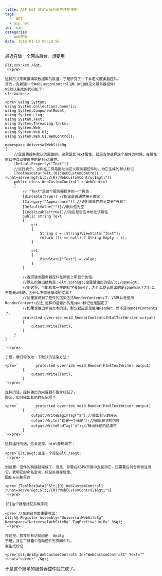```yaml
---
title: ASP.NET 自定义服务器控件的使用
tags:
  - .NET
  - asp.net
id: .nan
categories:
  - web开发
date: 2016-01-13 09:10:56
---
```


最近在做一个网站后台，想要用

    &lt;xxx:xxx /&gt;
    `</pre>

    这种形式来直接读取数据库的数据，于是研究了一下自定义服务器控件。
    首先，先新建一个WebCustomControl1类（WEB自定义服务器控件）
    VS默认生成的代码如下：
    <!--more-->

    <pre>`using System;
    using System.Collections.Generic;
    using System.ComponentModel;
    using System.Linq;
    using System.Text;
    using System.Threading.Tasks;
    using System.Web;
    using System.Web.UI;
    using System.Web.UI.WebControls;

    namespace UniversalWebSiteBg 
    {
        //是设置控件默认的属性的。这里是其Text属性。就是当你选择这个控件的时候，在属性窗口中自动被选中的是Text属性。
        [DefaultProperty("Text")] 
        //这行表示，当你在工具箱拖动自定义服务器控件时，为它生成的默认标记
        [ToolboxData("&lt;{0}:WebCustomControl1 runat=server&gt;&lt;/{0}:WebCustomControl1&gt;")]
        public class WebCustomControl1 : WebControl
        {
            // "Text"是这个服务器控件的一个属性
            [Bindable(true)] //指定是否通常用于绑定
            [Category("Appearance")] //说明该属性的分类是“外观”
            [DefaultValue("")]//默认值为空
            [Localizable(true)]//指定是否应本地化该属性
            public string Text
            {
                get
                {
                    String s = (String)ViewState["Text"];
                    return ((s == null) ? String.Empty : s);
                }

                set
                {
                    ViewState["Text"] = value;
                }
            }

            //返回输出服务器控件在网页上所显示的值。
            //默认的输出结构是：&lt;span&gt;这里是输出的值&lt;/span&gt;
            //到这里，可能和我一样的初学者会问了，为什么默认输出的是span标记？为什么不能是a标记，为什么不能是单纯的文本？
            //这里就说到了控件的渲染方法RenderContents了，VS默认是使用RenderContents方法,这样的话输出的是span标记也是固定了
            //如果想输出单纯文本的话，那么就应该是使用Render，而不是RenderContents了。
            protected override void RenderContents(HtmlTextWriter output)
            {
                output.Write(Text);
            }
        }
    }

    `</pre>

    于是，我们将改动一下默认的渲染方法：

    <pre>`        protected override void Render(HtmlTextWriter output)
            {
                output.Write(Text);
            }
    `</pre>

    这样的话，控件输出的内容就不包含标记了。
    那么，如何输出其他的标记呢？

    <pre>`        protected override void Render(HtmlTextWriter output)
            {
                output.WriteBeginTag("a");//输出标记的开头
                output.Write("这是一个标记");//输出标记的内容
                output.WriteEndTag("a");//输出标记的结束符
            }
    `</pre>

    这样运行的话，你会发现，html源码如下：

    <pre>`&lt;a&gt;这是一个标记&lt;/a&gt;
    `</pre>

    到这里，控件的构建就完成了，但是，你要在ASPX页面中去使用它，还需要在前台页面注册它，表明它的命名空间，标记前缀等信息。
    回到开头那里的

    <pre>`[ToolboxData("&lt;{0}:WebCustomControl1 runat=server&gt;&lt;/{0}:WebCustomControl1&gt;")]
    `</pre>

    {0}这个就是标记前缀字段

    <pre>`//在前台页面重要写出：
    &lt;%@ Register Assembly="UniversalWebSiteBg" Namespace="UniversalWebSiteBg" TagPrefix="UniBg" %&gt;
    `</pre>

    在这里，我写的标记前缀是  UniBg
    于是，我在工具箱中拖动控件到页面中后，
    会生成标记：

    <pre>`&lt;UniBg:WebCustomControl1 Id="WebCustomControl1" Text="" runat="server" /&gt;

于是这个简单的服务器控件就完成了。